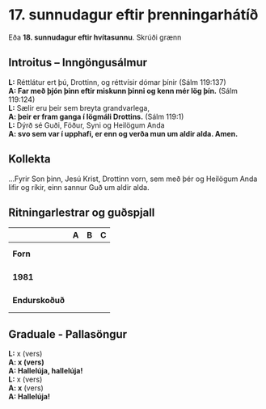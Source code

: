 # 17. sunnudagur eftir þrenningarhátíð

Eða **18. sunnudagur eftir hvítasunnu**.
Skrúði grænn

## Introitus – Inngöngusálmur

**L:** Réttlátur ert þú, Drottinn, og réttvísir dómar þínir (Sálm 119:137)  
**A: Far með þjón þinn eftir miskunn þinni og kenn mér lög þín.** (Sálm 119:124)  
**L:** Sælir eru þeir sem breyta grandvarlega,  
**A: þeir er fram ganga í lögmáli Drottins.** (Sálm 119:1)  
**L:** Dýrð sé Guði, Föður, Syni og Heilögum Anda  
**A: svo sem var í upphafi, er enn og verða mun um aldir alda. Amen.**  

## Kollekta

…Fyrir Son þinn, Jesú Krist, Drottinn vorn, sem með þér og Heilögum Anda lifir og ríkir, einn sannur Guð um aldir alda.

## Ritningarlestrar og guðspjall

| |**A**|**B**|**C**|
|:---|:---:|:---:|:---:|
|**Forn**| <br> <br> | <br> <br> | <br> <br> |
|**1981**| <br> <br> | <br> <br> | <br> <br> |
|**Endurskoðuð**| <br> <br> | <br> <br> | <br> <br> |

## Graduale - Pallasöngur

**L:** x (vers)  
**A: x (vers)**  
**A: Hallelúja, hallelúja!**  
**L:** x (vers)  
**A: x** (vers)  
**A: Hallelúja!** 